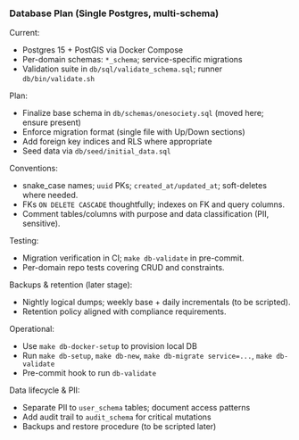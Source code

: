 ### Database Plan (Single Postgres, multi-schema)

Current:
- Postgres 15 + PostGIS via Docker Compose
- Per-domain schemas: `*_schema`; service-specific migrations
- Validation suite in `db/sql/validate_schema.sql`; runner `db/bin/validate.sh`

Plan:
- Finalize base schema in `db/schemas/onesociety.sql` (moved here; ensure present)
- Enforce migration format (single file with Up/Down sections)
- Add foreign key indices and RLS where appropriate
- Seed data via `db/seed/initial_data.sql`

Conventions:
- snake_case names; `uuid` PKs; `created_at/updated_at`; soft-deletes where needed.
- FKs `ON DELETE CASCADE` thoughtfully; indexes on FK and query columns.
- Comment tables/columns with purpose and data classification (PII, sensitive).

Testing:
- Migration verification in CI; `make db-validate` in pre-commit.
- Per-domain repo tests covering CRUD and constraints.

Backups & retention (later stage):
- Nightly logical dumps; weekly base + daily incrementals (to be scripted).
- Retention policy aligned with compliance requirements.

Operational:
- Use `make db-docker-setup` to provision local DB
- Run `make db-setup`, `make db-new`, `make db-migrate service=...`, `make db-validate`
- Pre-commit hook to run `db-validate`

Data lifecycle & PII:
- Separate PII to `user_schema` tables; document access patterns
- Add audit trail to `audit_schema` for critical mutations
- Backups and restore procedure (to be scripted later)


